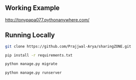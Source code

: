 ## Working Example 
http://tonypapa077.pythonanywhere.com/

## Running Locally

```bash
git clone https://github.com/Prajjwal-Arya/sharingZONE.git
```

```bash
pip install -r requirements.txt
```

```bash
python manage.py migrate
```

```bash
python manage.py runserver
```
